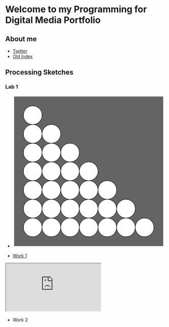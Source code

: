 # Welcome to my Programming for Digital Media Portfolio

## About me
 - [Twitter](https://twitter.com/ThatWhichIsM)
 - [Old Index](./index-demo.html)

## Processing Sketches

### Lab 1

 - [![1-1](/images/20210910_1636_1-1.PNG)](./index-demo.html)

 - [Work 1](sketches/dynamic/)

 <iframe src="https://thatwhichis.github.io/programming-for-digital-media/sketches/dynamic/" style="width=60%"></iframe>

 - Work 2